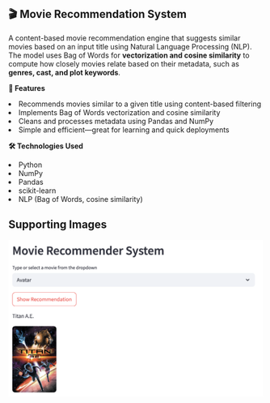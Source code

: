 
## **🎬 Movie Recommendation System**
A content-based movie recommendation engine that suggests similar movies based on an input title using Natural Language Processing (NLP). The model uses Bag of Words for **vectorization and cosine similarity** to compute how closely movies relate based on their metadata, such as **genres, cast, and plot keywords**.

**🚀 Features**
<li>Recommends movies similar to a given title using content-based filtering</li>

<li>Implements Bag of Words vectorization and cosine similarity</li>

<li>Cleans and processes metadata using Pandas and NumPy</li>

<li>Simple and efficient—great for learning and quick deployments</li>

**🛠️ Technologies Used**
<li>Python</li>

<li>NumPy</li>

<li>Pandas</li>

<li>scikit-learn</li>

<li>NLP (Bag of Words, cosine similarity)</li>


## Supporting Images
![image alt](https://github.com/kushagra1429/Movie-Recommendation-System/blob/eefc06f02df9a66787197fb4220692700c158495/Screenshot%202025-05-26%20at%2016.36.20.png)
